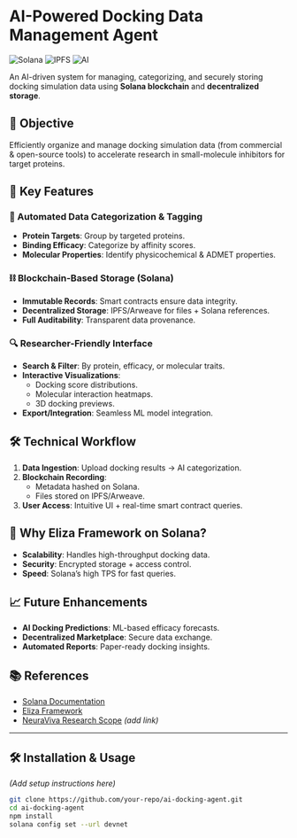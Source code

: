 # AI-Powered Docking Data Management Agent

![Solana](https://img.shields.io/badge/Solana-3E484F?style=for-the-badge&logo=solana&logoColor=white)
![IPFS](https://img.shields.io/badge/IPFS-65C2CB?style=for-the-badge&logo=ipfs&logoColor=white)
![AI](https://img.shields.io/badge/AI-FF4F64?style=for-the-badge&logo=openai&logoColor=white)

An AI-driven system for managing, categorizing, and securely storing docking simulation data using **Solana blockchain** and **decentralized storage**.

## 🚀 Objective
Efficiently organize and manage docking simulation data (from commercial & open-source tools) to accelerate research in small-molecule inhibitors for target proteins.

## 🔑 Key Features

### 🤖 Automated Data Categorization & Tagging
- **Protein Targets**: Group by targeted proteins.
- **Binding Efficacy**: Categorize by affinity scores.
- **Molecular Properties**: Identify physicochemical & ADMET properties.

### ⛓️ Blockchain-Based Storage (Solana)
- **Immutable Records**: Smart contracts ensure data integrity.
- **Decentralized Storage**: IPFS/Arweave for files + Solana references.
- **Full Auditability**: Transparent data provenance.

### 🔍 Researcher-Friendly Interface
- **Search & Filter**: By protein, efficacy, or molecular traits.
- **Interactive Visualizations**:
  - Docking score distributions.
  - Molecular interaction heatmaps.
  - 3D docking previews.
- **Export/Integration**: Seamless ML model integration.

## 🛠️ Technical Workflow
1. **Data Ingestion**: Upload docking results → AI categorization.
2. **Blockchain Recording**: 
   - Metadata hashed on Solana.
   - Files stored on IPFS/Arweave.
3. **User Access**: Intuitive UI + real-time smart contract queries.

## 🌟 Why Eliza Framework on Solana?
- **Scalability**: Handles high-throughput docking data.
- **Security**: Encrypted storage + access control.
- **Speed**: Solana’s high TPS for fast queries.

## 📈 Future Enhancements
- **AI Docking Predictions**: ML-based efficacy forecasts.
- **Decentralized Marketplace**: Secure data exchange.
- **Automated Reports**: Paper-ready docking insights.

## 📚 References
- [Solana Documentation](https://docs.solana.com/)
- [Eliza Framework](https://eliza.framework)
- [NeuraViva Research Scope](#) *(add link)*

---

## 🛠️ Installation & Usage
*(Add setup instructions here)*  
```bash
git clone https://github.com/your-repo/ai-docking-agent.git
cd ai-docking-agent
npm install
solana config set --url devnet
```

